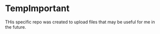# TempImportant

THis specific repo was created to upload files that may be useful for me in the future.
